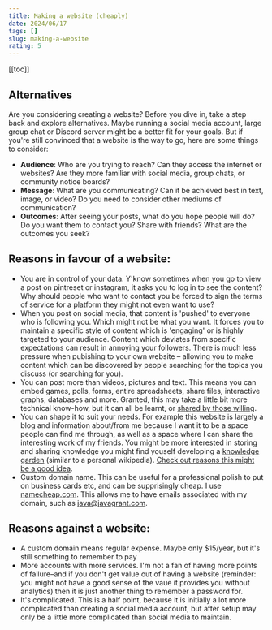 ```yaml
---
title: Making a website (cheaply)
date: 2024/06/17
tags: []
slug: making-a-website
rating: 5
---
```


[[toc]]

## Alternatives

Are you considering creating a website? Before you dive in, take a step back and explore alternatives. Maybe running a social media account, large group chat or Discord server might be a better fit for your goals. But if you're still convinced that a website is the way to go, here are some things to consider:

- **Audience**: Who are you trying to reach? Can they access the internet or websites? Are they more familiar with social media, group chats, or community notice boards?
- **Message**: What are you communicating? Can it be achieved best in text, image, or video? Do you need to consider other mediums of communication?
- **Outcomes**: After seeing your posts, what do you hope people will do? Do you want them to contact you? Share with friends? What are the outcomes you seek?

## Reasons in favour of a website:
- You are in control of your data. Y'know sometimes when you go to view a post on pintreset or instagram, it asks you to log in to see the content? Why should people who want to contact you be forced to sign the terms of service for a platform they might not even want to use?
- When you post on social media, that content is 'pushed' to everyone who is following you. Which might not be what you want. It forces you to maintain a specific style of content which is 'engaging' or is highly targeted to your audience. Content which deviates from specific expectations can result in annoying your followers. There is much less pressure when pubishing to your own website – allowing you to make content which can be discovered by people searching for the topics you discuss (or searching for you).
- You can post more than videos, pictures and text. This means you can embed games, polls, forms, entire spreadsheets, share files, interactive graphs, databases and more. Granted, this may take a little bit more technical know-how, but it can all be learnt, or [shared by those willing](/work-with-me).
- You can shape it to suit your needs. For example this website is largely a blog and information about/from me because I want it to be a space people can find me through, as well as a space where I can share the interesting work of my friends. You might be more interested in storing and sharing knowledge you might find youself developing a [knowledge garden](https://maggieappleton.com/garden-history) (similar to a personal wikipedia). [Check out reasons this might be a good idea](https://www.swyx.io/obsidian-brain).
- Custom domain name. This can be useful for a professional polish to put on business cards etc, and can be supprisingly cheap. I use [namecheap.com](https://www.namecheap.com). This allows me to have emails associated with my domain, such as [java@javagrant.com](mailto:java@javagrant.com).

## Reasons against a website:
- A custom domain means regular expense. Maybe only $15/year, but it's still something to remember to pay
- More accounts with more services. I'm not a fan of having more points of failure–and if you don't get value out of having a website (reminder: you might not have a good sense of the vaue it provides you without analytics) then it is just another thing to remember a password for.
- It's complicated. This is a half point, because it is initially a lot more complicated than creating a social media account, but after setup may only be a little more complicated than social media to maintain.